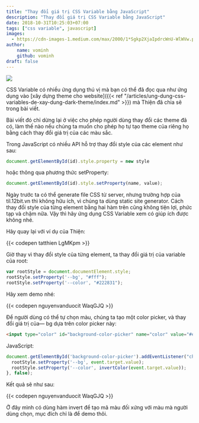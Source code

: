 ```yaml
---
title: "Thay đổi giá trị CSS Variable bằng JavaScript"
description: "Thay đổi giá trị CSS Variable bằng JavaScript"
date: 2018-10-31T10:25:03+07:00
tags: ["css variable", javascript]
images:
  - https://cdn-images-1.medium.com/max/2000/1*Sgkp2XjaIpdrcWnU-WlWVw.png
author:
    name: vominh
    github: vominh
draft: false
---
```


![](https://cdn-images-1.medium.com/max/2000/1*Sgkp2XjaIpdrcWnU-WlWVw.png)

CSS Variable có nhiều ứng dụng thú vị mà bạn có thể đã đọc qua như ứng dụng vào [xây dựng theme cho website]({{< ref "/articles/ung-dung-css-variables-de-xay-dung-dark-theme/index.md" >}}) mà Thiện đã chia sẽ trong bài viết.

Bài viết đó chỉ dừng lại ở việc cho phép người dùng thay đổi các theme đã có, làm thế nào nếu chúng ta muốn cho phép họ tự tạo theme của riêng họ bằng cách thay đổi giá trị của các màu sắc.

Trong JavaScript có nhiều API hỗ trợ thay đổi style của các element như sau:

```javascript
document.getElementById(id).style.property = new style
```

hoặc thông qua phương thức setProperty:

```javascript
document.getElementById(id).style.setProperty(name, value);
```

Ngày trước ta có thể generate file CSS từ server, nhưng trường hợp của til.12bit.vn thì không hữu ích, vì chúng ta dùng static site generator. Cách thay đổi style của từng element bằng hai hàm trên cũng không tiện lợi, phức tạp và chậm nữa. Vậy thì hãy ứng dụng CSS Variable xem có giúp ích được không nhé.

Hãy quay lại với ví dụ của Thiện:

{{< codepen tatthien LgMKpm >}}

Giờ thay vì thay đổi style của từng element, ta thay đổi giá trị của variable của root:

```javascript
var rootStyle = document.documentElement.style;
rootStyle.setProperty('--bg', "#fff");
rootStyle.setProperty('--color', "#222831");
```

Hãy xem demo nhé:

{{< codepen nguyenvanduocit WaqGJQ >}}

Để người dùng có thể tự chọn màu, chúng ta tạo một color picker, và thay đổi giá trị của— bg dựa trên color picker này:

```html
<input type="color" id="background-color-picker" name="color" value="#e66465" />
```

JavaScript:

```javascript
document.getElementById('background-color-picker').addEventListener("change",(event) => {
  rootStyle.setProperty('--bg', event.target.value);
  rootStyle.setProperty('--color', invertColor(event.target.value));
}, false);
```

Kết quả sẽ như sau:

{{< codepen nguyenvanduocit WaqGJQ >}}

Ở đây mình có dùng hàm invert để tạo mã màu đối xứng với màu mà người dùng chọn, mục đích chỉ là để demo thôi.
